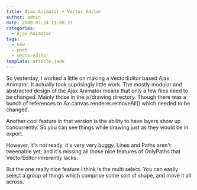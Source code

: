 ```yaml
---
title: Ajax Animator + Vector Editor
author: admin
date: 2009-07-24 11:00:33
categories:
  - Ajax Animator
tags: 
  - new
  - port
  - vectoreditor
template: article.jade
---
```


So yesterday, I worked a little on making a VectorEditor based Ajax Animator. It actually took suprisingly little work. The mostly modular and abstracted design of the Ajax Animator means that only a few files need to be changed. Mainly those in the js/drawing directory. Though there was a bunch of references to Ax.canvas.renderer.removeAll() which needed to be changed.

Another cool feature in that version is the ability to have layers show up concurrently. So you can see things while drawing just as they would be in export.

However, it's not ready, it's very very buggy, Lines and Paths aren't tweenable yet, and it's missing all those nice features of OnlyPaths that VectorEditor inherently lacks.

But the one really nice feature I think is the multi select. You can easily select a group of things which comprise some sort of shape, and move it all across.
